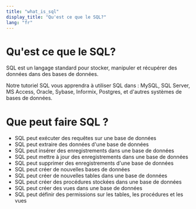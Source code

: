 ```yaml
---
title: "what_is_sql"
display_title: "Qu'est ce que le SQL?"
lang: "fr"
---
```

# Qu'est ce que le SQL?

SQL est un langage standard pour stocker, manipuler et récupérer des données dans des bases de données.

Notre tutoriel SQL vous apprendra à utiliser SQL dans : MySQL, SQL Server, MS Access, Oracle, Sybase, Informix, Postgres, et d'autres systèmes de bases de données.

# Que peut faire SQL ?
- SQL peut exécuter des requêtes sur une base de données
- SQL peut extraire des données d'une base de données
- SQL peut insérer des enregistrements dans une base de données
- SQL peut mettre à jour des enregistrements dans une base de données
- SQL peut supprimer des enregistrements d'une base de données
- SQL peut créer de nouvelles bases de données
- SQL peut créer de nouvelles tables dans une base de données
- SQL peut créer des procédures stockées dans une base de données
- SQL peut créer des vues dans une base de données
- SQL peut définir des permissions sur les tables, les procédures et les vues
